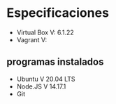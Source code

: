 # Especificaciones

- Virtual Box V: 6.1.22
- Vagrant V: 

## programas instalados

- Ubuntu V 20.04 LTS
- Node.JS V 14.17.1
- Git